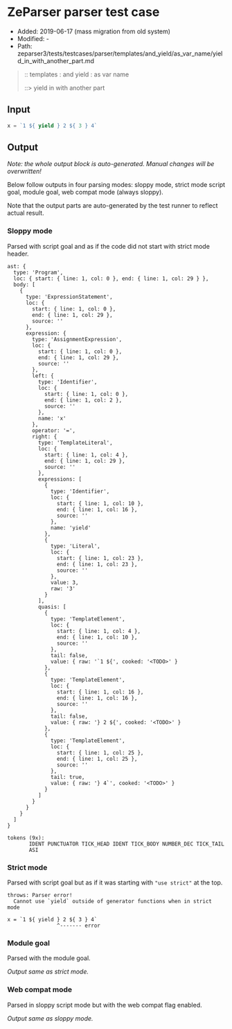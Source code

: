 # ZeParser parser test case

- Added: 2019-06-17 (mass migration from old system)
- Modified: -
- Path: zeparser3/tests/testcases/parser/templates/and_yield/as_var_name/yield_in_with_another_part.md

> :: templates : and yield : as var name
>
> ::> yield in with another part

## Input

`````js
x = `1 ${ yield } 2 ${ 3 } 4`
`````

## Output

_Note: the whole output block is auto-generated. Manual changes will be overwritten!_

Below follow outputs in four parsing modes: sloppy mode, strict mode script goal, module goal, web compat mode (always sloppy).

Note that the output parts are auto-generated by the test runner to reflect actual result.

### Sloppy mode

Parsed with script goal and as if the code did not start with strict mode header.

`````
ast: {
  type: 'Program',
  loc: { start: { line: 1, col: 0 }, end: { line: 1, col: 29 } },
  body: [
    {
      type: 'ExpressionStatement',
      loc: {
        start: { line: 1, col: 0 },
        end: { line: 1, col: 29 },
        source: ''
      },
      expression: {
        type: 'AssignmentExpression',
        loc: {
          start: { line: 1, col: 0 },
          end: { line: 1, col: 29 },
          source: ''
        },
        left: {
          type: 'Identifier',
          loc: {
            start: { line: 1, col: 0 },
            end: { line: 1, col: 2 },
            source: ''
          },
          name: 'x'
        },
        operator: '=',
        right: {
          type: 'TemplateLiteral',
          loc: {
            start: { line: 1, col: 4 },
            end: { line: 1, col: 29 },
            source: ''
          },
          expressions: [
            {
              type: 'Identifier',
              loc: {
                start: { line: 1, col: 10 },
                end: { line: 1, col: 16 },
                source: ''
              },
              name: 'yield'
            },
            {
              type: 'Literal',
              loc: {
                start: { line: 1, col: 23 },
                end: { line: 1, col: 23 },
                source: ''
              },
              value: 3,
              raw: '3'
            }
          ],
          quasis: [
            {
              type: 'TemplateElement',
              loc: {
                start: { line: 1, col: 4 },
                end: { line: 1, col: 10 },
                source: ''
              },
              tail: false,
              value: { raw: '`1 ${', cooked: '<TODO>' }
            },
            {
              type: 'TemplateElement',
              loc: {
                start: { line: 1, col: 16 },
                end: { line: 1, col: 16 },
                source: ''
              },
              tail: false,
              value: { raw: '} 2 ${', cooked: '<TODO>' }
            },
            {
              type: 'TemplateElement',
              loc: {
                start: { line: 1, col: 25 },
                end: { line: 1, col: 25 },
                source: ''
              },
              tail: true,
              value: { raw: '} 4`', cooked: '<TODO>' }
            }
          ]
        }
      }
    }
  ]
}

tokens (9x):
       IDENT PUNCTUATOR TICK_HEAD IDENT TICK_BODY NUMBER_DEC TICK_TAIL
       ASI
`````

### Strict mode

Parsed with script goal but as if it was starting with `"use strict"` at the top.

`````
throws: Parser error!
  Cannot use `yield` outside of generator functions when in strict mode

x = `1 ${ yield } 2 ${ 3 } 4`
                ^------- error
`````


### Module goal

Parsed with the module goal.

_Output same as strict mode._

### Web compat mode

Parsed in sloppy script mode but with the web compat flag enabled.

_Output same as sloppy mode._
